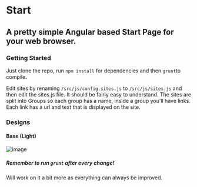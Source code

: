 # Start
## A pretty simple Angular based Start Page for your web browser.

### Getting Started

Just clone the repo, run `npm install` for dependencies and then `grunt`to compile.

Edit sites by renaming `/src/js/config.sites.js` to `/src/js/sites.js` and then edit the sites.js file. It should be fairly easy to understand. The sites are split into Groups so each group has a name, inside a group you'll have links. Each link has a url and text that is displayed on the site.

### Designs

#### Base (Light)

![image](http://puu.sh/61hOp.png)


##### Remember to run `grunt` after every change!

Will work on it a bit more as everything can always be improved.